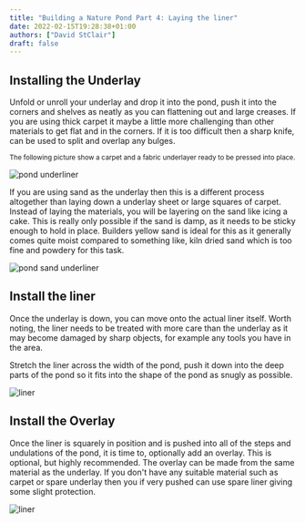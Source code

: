 ```yaml
---
title: "Building a Nature Pond Part 4: Laying the liner"
date: 2022-02-15T19:28:38+01:00
authors: ["David StClair"]
draft: false
---
```

## Installing the Underlay
Unfold or unroll your underlay and drop it into the pond, push it into the corners and shelves as neatly as you can flattening out and large creases.  If you are using thick carpet it maybe a little more challenging than other materials to get flat and in the corners.  If it is too difficult then a sharp knife, can be used to split and overlap any bulges.

<small>The following picture show a carpet and a fabric underlayer ready to be pressed into place.</small>

![pond underliner](../laying-carpet-liner.jpg)

If you are using sand as the underlay then this is a different process altogether than laying down a underlay sheet or large squares of carpet.  Instead of laying the materials, you will be layering on the sand like icing a cake. This is really only possible if the sand is damp, as it needs to be sticky enough to hold in place.  Builders yellow sand is ideal for this as it generally comes quite moist compared to something like, kiln dried sand which is too fine and powdery for this task.

![pond sand underliner](../soft-sand-pond-liner.jpg)

## Install the liner
Once the underlay is down, you can move onto the actual liner itself. Worth noting, the liner needs to be treated with more care than the underlay as it may become damaged by sharp objects, for example any tools you have in the area.

Stretch the liner across the width of the pond, push it down into the deep parts of the pond so it fits into the shape of the pond as snugly as possible.  

![liner](../laying-the-liner.jpg)

## Install the Overlay

Once the liner is squarely in position and is pushed into all of the steps and undulations of the pond, it is time to, optionally add an overlay.  This is optional, but highly recommended.  The overlay can be made from the same material as the underlay.
If you don't have any suitable material such as carpet or spare underlay then you if very pushed can use spare liner giving some slight protection.

![liner](../pond-example-overlay1.jpg)
